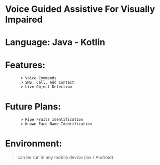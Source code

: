 # Voice Guided Assistive For Visually Impaired

# Language:  Java - Kotlin 

# Features: 
           > Voice Commands
           > SMS, Call, Add Contact
           > Live Object Detection 

# Future Plans:
           > Ripe Fruits Identification
           > Known Face Name Identification


# Environment:
> can be run in any mobile device (ios / Android)
 